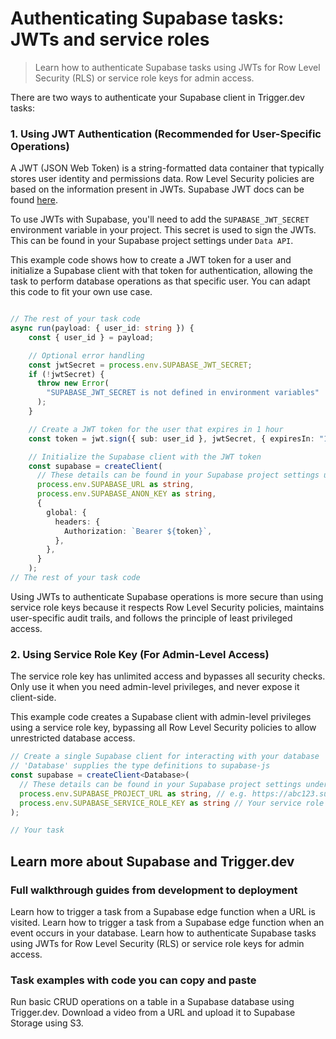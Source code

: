 # Authenticating Supabase tasks: JWTs and service roles

> Learn how to authenticate Supabase tasks using JWTs for Row Level Security (RLS) or service role keys for admin access.

There are two ways to authenticate your Supabase client in Trigger.dev tasks:

### 1. Using JWT Authentication (Recommended for User-Specific Operations)

A JWT (JSON Web Token) is a string-formatted data container that typically stores user identity and permissions data. Row Level Security policies are based on the information present in JWTs. Supabase JWT docs can be found [here](https://supabase.com/docs/guides/auth/jwts).

To use JWTs with Supabase, you'll need to add the `SUPABASE_JWT_SECRET` environment variable in your project. This secret is used to sign the JWTs. This can be found in your Supabase project settings under `Data API`.

This example code shows how to create a JWT token for a user and initialize a Supabase client with that token for authentication, allowing the task to perform database operations as that specific user. You can adapt this code to fit your own use case.

```ts

// The rest of your task code
async run(payload: { user_id: string }) {
    const { user_id } = payload;

    // Optional error handling
    const jwtSecret = process.env.SUPABASE_JWT_SECRET;
    if (!jwtSecret) {
      throw new Error(
        "SUPABASE_JWT_SECRET is not defined in environment variables"
      );
    }

    // Create a JWT token for the user that expires in 1 hour
    const token = jwt.sign({ sub: user_id }, jwtSecret, { expiresIn: "1h" });

    // Initialize the Supabase client with the JWT token
    const supabase = createClient(
      // These details can be found in your Supabase project settings under `Data API`
      process.env.SUPABASE_URL as string,
      process.env.SUPABASE_ANON_KEY as string,
      {
        global: {
          headers: {
            Authorization: `Bearer ${token}`,
          },
        },
      }
    );
// The rest of your task code
```

Using JWTs to authenticate Supabase operations is more secure than using service role keys because it respects Row Level Security policies, maintains user-specific audit trails, and follows the principle of least privileged access.

### 2. Using Service Role Key (For Admin-Level Access)

<Warning>
  The service role key has unlimited access and bypasses all security checks. Only use it when you
  need admin-level privileges, and never expose it client-side.
</Warning>

This example code creates a Supabase client with admin-level privileges using a service role key, bypassing all Row Level Security policies to allow unrestricted database access.

```ts
// Create a single Supabase client for interacting with your database
// 'Database' supplies the type definitions to supabase-js
const supabase = createClient<Database>(
  // These details can be found in your Supabase project settings under `API`
  process.env.SUPABASE_PROJECT_URL as string, // e.g. https://abc123.supabase.co - replace 'abc123' with your project ID
  process.env.SUPABASE_SERVICE_ROLE_KEY as string // Your service role secret key
);

// Your task
```

## Learn more about Supabase and Trigger.dev

### Full walkthrough guides from development to deployment

<CardGroup cols={1}>
  <Card title="Edge function hello world guide" icon="book" href="/guides/frameworks/supabase-edge-functions-basic">
    Learn how to trigger a task from a Supabase edge function when a URL is visited.
  </Card>

  <Card title="Database webhooks guide" icon="book" href="/guides/frameworks/supabase-edge-functions-database-webhooks">
    Learn how to trigger a task from a Supabase edge function when an event occurs in your database.
  </Card>

  <Card title="Supabase authentication guide" icon="book" href="/guides/frameworks/supabase-authentication">
    Learn how to authenticate Supabase tasks using JWTs for Row Level Security (RLS) or service role
    keys for admin access.
  </Card>
</CardGroup>

### Task examples with code you can copy and paste

<CardGroup cols={2}>
  <Card title="Supabase database operations" icon="bolt" href="/guides/examples/supabase-database-operations">
    Run basic CRUD operations on a table in a Supabase database using Trigger.dev.
  </Card>

  <Card title="Supabase Storage upload" icon="bolt" href="/guides/examples/supabase-storage-upload">
    Download a video from a URL and upload it to Supabase Storage using S3.
  </Card>
</CardGroup>

